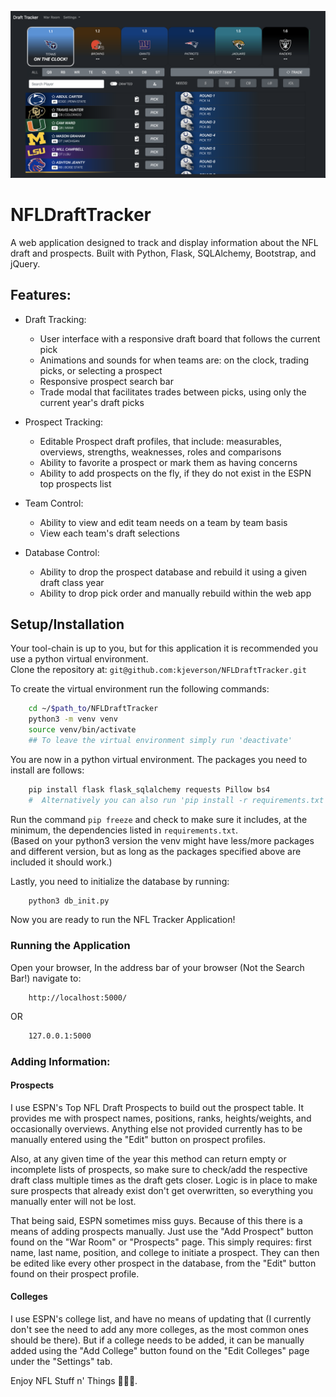 ![War Room Screenshot](./README/War_Room.png)

# NFLDraftTracker
A web application designed to track and display information about the NFL draft and prospects. Built with Python, Flask, SQLAlchemy, Bootstrap, and jQuery.

## Features:

- Draft Tracking:
  
    - User interface with a responsive draft board that follows the current pick
    - Animations and sounds for when teams are: on the clock, trading picks, or selecting a prospect
    - Responsive prospect search bar
    - Trade modal that facilitates trades between picks, using only the current year's draft picks
    
- Prospect Tracking:

    - Editable Prospect draft profiles, that include: measurables, overviews, strengths, weaknesses, roles and comparisons
    - Ability to favorite a prospect or mark them as having concerns
    - Ability to add prospects on the fly, if they do not exist in the ESPN top prospects list
    
- Team Control:

    - Ability to view and edit team needs on a team by team basis
    - View each team's draft selections
    

- Database Control:

    - Ability to drop the prospect database and rebuild it using a given draft class year
    - Ability to drop pick order and manually rebuild within the web app
    
## Setup/Installation
Your tool-chain is up to you, but for this application it is recommended you use a python virtual environment. </br>
Clone the repository at: ```git@github.com:kjeverson/NFLDraftTracker.git```

To create the virtual environment run the following commands:
```bash
    cd ~/$path_to/NFLDraftTracker
    python3 -m venv venv
    source venv/bin/activate
    ## To leave the virtual environment simply run 'deactivate'
```
You are now in a python virtual environment. The packages you need to install are follows:

```bash
    pip install flask flask_sqlalchemy requests Pillow bs4 
    #  Alternatively you can also run 'pip install -r requirements.txt'
```
Run the command `pip freeze` and check to make sure it includes, at the minimum, the dependencies listed in `requirements.txt`. </br> 
(Based on your python3 version the venv might have less/more packages and different version, but as long as the packages specified above are included it should work.)

Lastly, you need to initialize the database by running: 
```bash
    python3 db_init.py
```
Now you are ready to run the NFL Tracker Application!

### Running the Application
Open your browser, In the address bar of your browser (Not the Search Bar!) navigate to:
```buildoutcfg
    http://localhost:5000/ 
```
OR
```bash
    127.0.0.1:5000
```
    
### Adding Information:

#### Prospects
I use ESPN's Top NFL Draft Prospects to build out the prospect table. It provides me with prospect names, positions, ranks, heights/weights, and occasionally overviews. Anything else not provided currently has to be manually entered using the "Edit" button on prospect profiles.

Also, at any given time of the year this method can return empty or incomplete lists of prospects, so make sure to check/add the respective draft class multiple times as the draft gets closer. Logic is in place to make sure prospects that already exist don't get overwritten, so everything you manually enter will not be lost.

That being said, ESPN sometimes miss guys. Because of this there is a means of adding prospects manually. Just use the "Add Prospect" button found on the "War Room" or "Prospects" page. This simply requires: first name, last name, position, and college to initiate a prospect. They can then be edited like every other prospect in the database, from the "Edit" button found on their prospect profile.

#### Colleges
I use ESPN's college list, and have no means of updating that (I currently don't see the need to add any more colleges, as the most common ones should be there). But if a college needs to be added, it can be manually added using the "Add College" button found on the "Edit Colleges" page under the "Settings" tab.

Enjoy NFL Stuff n' Things 🏈🏈🤘.

